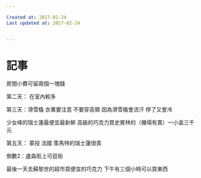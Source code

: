 ```yaml
---

Created at: 2017-02-24
Last updated at: 2017-02-24


---
```


# 記事


房間小費可留兩個一塊錢

第二天：
在室內較多

第三天：滑雪橇
衣著要注意
不要穿高領
因為滑雪橇會流汗
停了又會冷

少女峰的瑞士蓮最便宜最新鮮
高級的巧克力買史賓林的（機場有賣）一小盒三千元

第五天：
蒙投
法國
策馬特的瑞士蓮很貴

倒數2：盧森街上可逛街

最後一天去蘇黎世的超市買便宜的巧克力
下午有三個小時可以買東西

